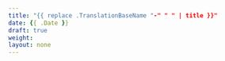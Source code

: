 ```yaml
---
title: "{{ replace .TranslationBaseName "-" " " | title }}"
date: {{ .Date }}
draft: true
weight:
layout: none
---
```

